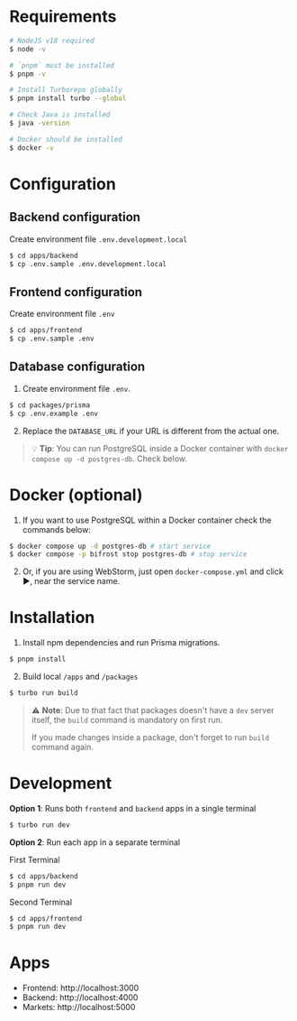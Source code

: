 # Requirements

```bash
# NodeJS v18 required
$ node -v

# `pnpm` must be installed
$ pnpm -v

# Install Turborepo globally
$ pnpm install turbo --global

# Check Java is installed
$ java -version

# Docker should be installed
$ docker -v
```

# Configuration

## Backend configuration

Create environment file `.env.development.local`

```bash
$ cd apps/backend
$ cp .env.sample .env.development.local
```

## Frontend configuration

Create environment file `.env`

```bash
$ cd apps/frontend
$ cp .env.sample .env
```

## Database configuration

1. Create environment file `.env`.

```bash
$ cd packages/prisma
$ cp .env.example .env
```

2. Replace the `DATABASE_URL` if your URL is different from the actual one.

> 💡 **Tip**: You can run PostgreSQL inside a Docker container with `docker compose up -d postgres-db`. Check below.


# Docker (optional)

1. If you want to use PostgreSQL within a Docker container check the commands below:

```bash
$ docker compose up -d postgres-db # start service
$ docker compose -p bifrost stop postgres-db # stop service
```

2. Or, if you are using WebStorm, just open `docker-compose.yml` and click ▶️, near the service name.


# Installation

1. Install npm dependencies and run Prisma migrations.

```bash
$ pnpm install
```

2. Build local `/apps` and `/packages`

```bash
$ turbo run build
```


> ⚠️ **Note**: Due to that fact that packages doesn't have a `dev` server itself, the `build` command is mandatory on first run.
>
> If you made changes inside a package, don't forget to run `build` command again.


# Development

**Option 1**: Runs both `frontend` and `backend` apps in a single terminal

```bash
$ turbo run dev
```

**Option 2**: Run each app in a separate terminal

First Terminal

```bash
$ cd apps/backend
$ pnpm run dev
```

Second Terminal
```bash
$ cd apps/frontend
$ pnpm run dev
```

# Apps

- Frontend: http://localhost:3000
- Backend: http://localhost:4000
- Markets: http://localhost:5000
